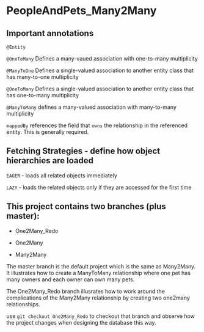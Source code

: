 # PeopleAndPets_Many2Many

## Important annotations

```@Entity```

```@OneToMany``` Defines a many-vaued association with one-to-many multiplicity

```@ManyToOne``` Defines a single-valued association to another entity class that has many-to-one multiplicity

```@OneToMany``` Defines a single-valued association to another entity class that has one-to-many multiplicity

```@ManyToMany``` defines a many-valued association with many-to-many multiplicity

```mappedBy``` references the field that ```owns``` the relationship in the referenced entity. This is generally required.


## Fetching Strategies - define how object hierarchies are loaded

```EAGER``` - loads all related objects immediately

```LAZY``` - loads the related objects only if they are accessed for the first time


## This project contains two branches (plus master):
* One2Many_Redo

* One2Many

* Many2Many

The master branch is the default project which is the same as Many2Many. It illustrates how to create a ManyToMany relationship where one pet has many owners and each owner can own many pets.

The One2Many_Redo branch illusrates how to work around the complications of the Many2Many relationship by creating two one2many relationships.

use ```git checkout One2Many_Redo``` to checkout that branch and observe how the project changes when designing the database this way.
